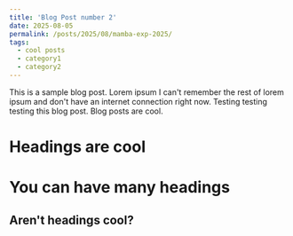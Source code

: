 ```yaml
---
title: 'Blog Post number 2'
date: 2025-08-05
permalink: /posts/2025/08/mamba-exp-2025/
tags:
  - cool posts
  - category1
  - category2
---
```


This is a sample blog post. Lorem ipsum I can't remember the rest of lorem ipsum and don't have an internet connection right now. Testing testing testing this blog post. Blog posts are cool.

Headings are cool
======

You can have many headings
======

Aren't headings cool?
------